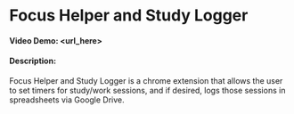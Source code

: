 # Focus Helper and Study Logger
#### Video Demo: <url_here>
#### Description: 

Focus Helper and Study Logger is a chrome extension that allows the user to set timers for study/work sessions, and if desired, logs those sessions in spreadsheets via Google Drive.

